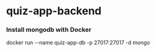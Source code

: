# quiz-app-backend
 
### Install mongodb with Docker

docker run --name quiz-app-db -p 27017:27017 -d mongo
